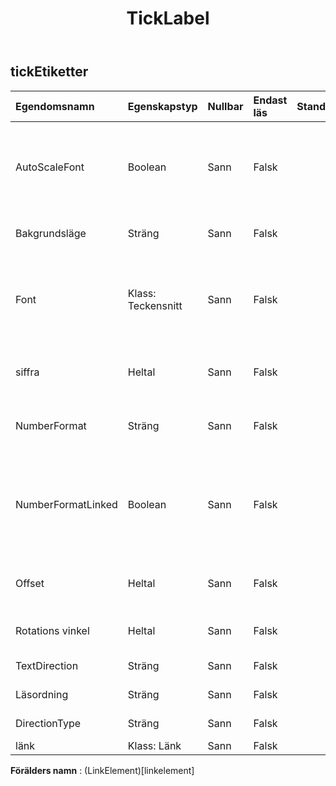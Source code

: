 ﻿---
title: TickLabel
second_title: Aspose.Cells Cloud Documen
type: docs
url: /sv/specification/model/ticklabels/
description: "Aspose.Cells Molnmodellspecifikation: TickLabels. Hantera enkelt Excel och andra kalkylarksdokument med funktioner som att öppna, generera, redigera, dela, slå samman, jämföra och konvertera"
weight: 50
---
## **tickEtiketter**

 

| Egendomsnamn| Egenskapstyp| Nullbar| Endast läs| Standardvärde| Beskrivning|
|:- |:- |:- |:- |:- |:- |
| AutoScaleFont| Boolean| Sann| Falsk|| Sant om texten i objektet ändrar teckenstorlek när objektstorleken ändras. Standardvärdet är True.|
| Bakgrundsläge| Sträng| Sann| Falsk|| Hämtar och ställer in visningsläget för bakgrunden|
| Font| Klass: Teckensnitt| Sann| Falsk|| Returnerar ett objekt som representerar teckensnittet för det angivna TickLabels-objektet.|
| siffra| Heltal| Sann| Falsk|| Representerar formatnumret för TickLabels-objektet.|
| NumberFormat| Sträng| Sann| Falsk|| Representerar formatsträngen för TickLabels-objektet.|
| NumberFormatLinked| Boolean| Sann| Falsk|| Sant om talformatet är kopplat till cellerna (så att talformatet ändras i etiketterna när det ändras i cellerna).|
| Offset| Heltal| Sann| Falsk|| Hämtar och ställer in etiketternas avstånd från axeln.|
| Rotations vinkel| Heltal| Sann| Falsk|| Representerar textrotationsvinkel medurs.|
| TextDirection| Sträng| Sann| Falsk|| Representerar textläsordning.|
| Läsordning| Sträng| Sann| Falsk|| Representerar textläsordning.|
| DirectionType| Sträng| Sann| Falsk|| Hämtar och anger textens riktning.|
| länk| Klass: Länk| Sann| Falsk|||

**Förälders namn** : (LinkElement)[linkelement]
